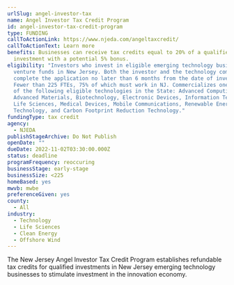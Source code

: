 ```yaml
---
urlSlug: angel-investor-tax
name: Angel Investor Tax Credit Program
id: angel-investor-tax-credit-program
type: FUNDING
callToActionLink: https://www.njeda.com/angeltaxcredit/
callToActionText: Learn more
benefits: Businesses can receive tax credits equal to 20% of a qualified
  investment with a potential 5% bonus.
eligibility: "Investors who invest in eligible emerging technology businesses or
  venture funds in New Jersey. Both the investor and the technology company must
  complete the application no later than 6 months from the date of investment.
  Fewer than 225 FTEs, 75% of which must work in NJ. Commercializes one or more
  of the following eligible technologies in the State: Advanced Computing,
  Advanced Materials, Biotechnology, Electronic Devices, Information Technology,
  Life Sciences, Medical Devices, Mobile Communications, Renewable Energy
  Technology, and Carbon Footprint Reduction Technology."
fundingType: tax credit
agency:
  - NJEDA
publishStageArchive: Do Not Publish
openDate: ""
dueDate: 2022-11-02T03:30:00.000Z
status: deadline
programFrequency: reoccuring
businessStage: early-stage
businessSize: <225
homeBased: yes
mwvb: mwbe
preferenceGiven: yes
county:
  - All
industry:
  - Technology
  - Life Sciences
  - Clean Energy
  - Offshore Wind
---
```


The New Jersey Angel Investor Tax Credit Program establishes refundable tax credits for qualified investments in New Jersey emerging technology businesses to stimulate investment in the innovation economy.
